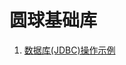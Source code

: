 # 圆球基础库

1. [数据库(JDBC)操作示例](http://git.tech.meizhuli.cn/arch/user-center/blob/feature/src/fze-commons/src/test/java/com/line/arch/commons/jdb/JdbConnectorTest.java)
